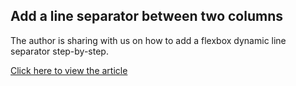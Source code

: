 ## Add a line separator between two columns

The author is sharing with us on how to add a flexbox dynamic line separator step-by-step.

[Click here to view the article](https://ishadeed.com/article/flexbox-separator/)
